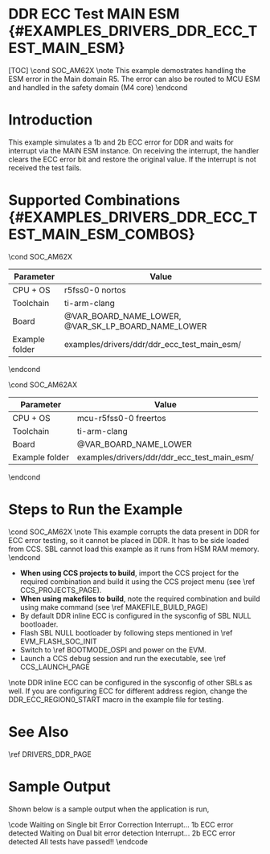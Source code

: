 # DDR ECC Test MAIN ESM {#EXAMPLES_DRIVERS_DDR_ECC_TEST_MAIN_ESM}

[TOC]
\cond SOC_AM62X
\note This example demostrates handling the ESM error in the Main domain R5.
The error can also be routed to MCU ESM and handled in the safety domain (M4 core)
\endcond

# Introduction

This example simulates a 1b and 2b ECC error for DDR and waits for interrupt via the MAIN ESM instance.
On receiving the interrupt, the handler clears the ECC error bit and restore the original value.
If the interrupt is not received the test fails.

# Supported Combinations {#EXAMPLES_DRIVERS_DDR_ECC_TEST_MAIN_ESM_COMBOS}

\cond SOC_AM62X

 Parameter      | Value
 ---------------|-----------
 CPU + OS       | r5fss0-0 nortos
 Toolchain      | ti-arm-clang
 Board          | @VAR_BOARD_NAME_LOWER, @VAR_SK_LP_BOARD_NAME_LOWER
 Example folder | examples/drivers/ddr/ddr_ecc_test_main_esm/

\endcond

\cond SOC_AM62AX

 Parameter      | Value
 ---------------|-----------
 CPU + OS       | mcu-r5fss0-0 freertos
 Toolchain      | ti-arm-clang
 Board          | @VAR_BOARD_NAME_LOWER
 Example folder | examples/drivers/ddr/ddr_ecc_test_main_esm/

\endcond

# Steps to Run the Example

\cond SOC_AM62X
\note This example corrupts the data present in DDR for ECC error testing, so it cannot be placed in DDR.
It has to be side loaded from CCS. SBL cannot load this example as it runs from HSM RAM memory.
\endcond

- **When using CCS projects to build**, import the CCS project for the required combination
  and build it using the CCS project menu (see \ref CCS_PROJECTS_PAGE).
- **When using makefiles to build**, note the required combination and build using
  make command (see \ref MAKEFILE_BUILD_PAGE)
- By default DDR inline ECC is configured in the sysconfig of SBL NULL bootloader.
- Flash SBL NULL bootloader by following steps mentioned in \ref EVM_FLASH_SOC_INIT
- Switch to \ref BOOTMODE_OSPI and power on the EVM.
- Launch a CCS debug session and run the executable, see \ref CCS_LAUNCH_PAGE

\note DDR inline ECC can be configured in the sysconfig of other SBLs as well. If you are configuring ECC for different
address region, change the DDR_ECC_REGION0_START macro in the example file for testing.


# See Also

\ref DRIVERS_DDR_PAGE

# Sample Output

Shown below is a sample output when the application is run,

\code
Waiting on Single bit Error Correction Interrupt...
1b ECC error detected
Waiting on Dual bit error detection Interrupt...
2b ECC error detected
All tests have passed!!
\endcode
